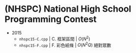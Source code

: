 # (NHSPC) National High School Programming Contest

- 2015
    - `nhspc15-C.cpp` | C. 框架區間 | $O(N^2)$
    - `nhspc15-F.cpp` | F. 彩色紙條 | $O(N^2 Q)$ 絕對眾數
